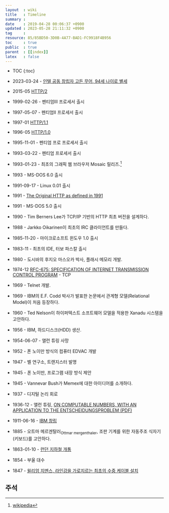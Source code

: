 ```yaml
---
layout  : wiki
title   : Timeline
summary : 
date    : 2019-04-28 00:06:37 +0900
updated : 2023-05-28 21:11:32 +0900
tag     : 
resource: 85/85BD50-3D0B-4A77-BAD1-FC9918F4B956
toc     : true
public  : true
parent  : [[index]]
latex   : false
---
```

* TOC
{:toc}

* 2023-03-24 - [인텔 공동 창립자 고든 무어, 94세 나이로 별세]( https://www.intc.com/news-events/press-releases/detail/1611/gordon-moore-intel-co-founder-dies-at-94 )
* 2015-05 [HTTP/2](https://tools.ietf.org/html/rfc7540 )
* 1999-02-26 - 펜티엄III 프로세서 출시
* 1997-05-07 - 펜티엄II 프로세서 출시
* 1997-01 [HTTP/1.1](https://tools.ietf.org/html/rfc2068 )
* 1996-05 [HTTP/1.0](https://tools.ietf.org/html/rfc1945 )
* 1995-11-01 - 펜티엄 프로 프로세서 출시
* 1993-03-22 - 펜티엄 프로세서 출시
* 1993-01-23 - 최초의 그래픽 웹 브라우저 Mosaic 릴리즈.[^mosaic]
* 1993 - MS-DOS 6.0 출시
* 1991-09-17 - Linux 0.01 출시
* 1991 - [The Original HTTP as defined in 1991](https://www.w3.org/Protocols/HTTP/AsImplemented.html )
* 1991 - MS-DOS 5.0 출시
* 1990 - Tim Berners Lee가 TCP/IP 기반의 HTTP 최초 버전을 설계하다.
* 1988 - Jarkko Oikarinen이 최초의 IRC 클라이언트를 만들다.
* 1985-11-20 - 마이크로소프트 윈도우 1.0 출시
* 1983-11 - 최초의 IDE, 터보 파스칼 출시
* 1980 - 도시바의 후지오 마스오카 박사, 플래시 메모리 개발.
* 1974-12 [RFC-675: SPECIFICATION OF INTERNET TRANSMISSION CONTROL PROGRAM](https://tools.ietf.org/html/rfc675 ) - TCP
* 1969 - Telnet 개발.
* 1969 - IBM의 E.F. Codd 박사가 발표한 논문에서 관계형 모델(Relational Model)이 처음 등장하다.
* 1960 - Ted Nelson이 하이퍼텍스트 소프트웨어 모델을 적용한 Xanadu 시스템을 고안하다.
* 1956 - IBM, 하드디스크(HDD) 생산.
* 1954-06-07 - 앨런 튜링 사망
* 1952 - 폰 노이만 방식의 컴퓨터 EDVAC 개발
* 1947 - 벨 연구소, 트랜지스터 발명
* 1945 - 폰 노이만, 프로그램 내장 방식 제안
* 1945 - Vannevar Bush가 Memex에 대한 아이디어를 소개하다.
* 1937 - 디지털 논리 회로
* 1936-12 - 앨런 튜링, [ON COMPUTABLE NUMBERS, WITH AN APPLICATION TO THE ENTSCHEIDUNGSPROBLEM (PDF)]( https://www.cs.virginia.edu/~robins/Turing_Paper_1936.pdf )
* 1911-06-16 - [IBM 창립]( https://en.wikipedia.org/wiki/IBM )
* 1885 - 오트마 메르겐탈러<sub>Ottmar mergenthaler</sub>, 조판 기계를 위한 자동주조 식자기(키보드)를 고안하다.
* 1863-01-10 - [런던 지하철 개통]( https://en.wikipedia.org/wiki/London_Underground )
* 1854 - 부울 대수
* 1847 - [윌리엄 지멘스, 라인강을 가로지르는 최초의 수중 케이블 설치]( https://en.wikipedia.org/wiki/Submarine_communications_cable )

## 주석

[^mosaic]: [wikipedia](https://en.wikipedia.org/wiki/Mosaic_(web_browser)#History )
